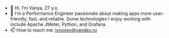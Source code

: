 - 👋 Hi, I’m Vanya, 27 y.o.
- 💞️ I'm a Performance Engineer passionate about making apps more user-friendly, fast, and reliable. Some technologies I enjoy working with include Apache JMeter, Python, and Grafana.
- 📫 How to reach me: ivnoyev@yandex.ru

<!---
invercargill12/invercargill12 is a ✨ special ✨ repository because its `README.md` (this file) appears on your GitHub profile.
You can click the Preview link to take a look at your changes.
--->
